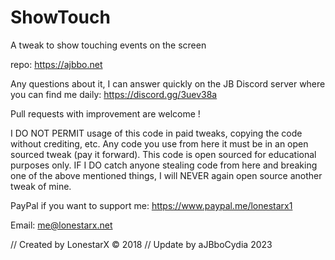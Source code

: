 # ShowTouch
A tweak to show touching events on the screen

repo: https://ajbbo.net

Any questions about it, I can answer quickly on the JB Discord server where you can find me daily: https://discord.gg/3uev38a

Pull requests with improvement are welcome !

I DO NOT PERMIT usage of this code in paid tweaks, copying the code without crediting, etc. Any code you use from here it must be in an open sourced tweak (pay it forward). This code is open sourced for educational purposes only. IF I DO catch anyone stealing code from here and breaking one of the above mentioned things, I will NEVER again open source another tweak of mine.

PayPal if you want to support me: https://www.paypal.me/lonestarx1

Email: me@lonestarx.net

// Created by LonestarX © 2018
// Update by aJBboCydia 2023
